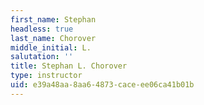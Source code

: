 ```yaml
---
first_name: Stephan
headless: true
last_name: Chorover
middle_initial: L.
salutation: ''
title: Stephan L. Chorover
type: instructor
uid: e39a48aa-8aa6-4873-cace-ee06ca41b01b
---
```

